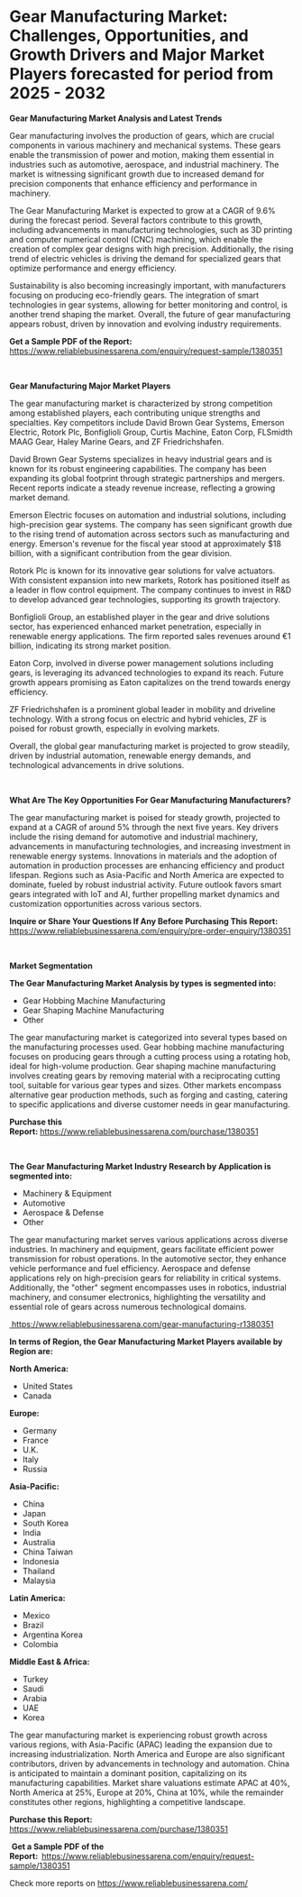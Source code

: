 <p><h1>Gear Manufacturing Market: Challenges, Opportunities, and Growth Drivers and Major Market Players forecasted for period from 2025 - 2032</h1></p><p><strong>Gear Manufacturing Market Analysis and Latest Trends</strong></p>
<p><p>Gear manufacturing involves the production of gears, which are crucial components in various machinery and mechanical systems. These gears enable the transmission of power and motion, making them essential in industries such as automotive, aerospace, and industrial machinery. The market is witnessing significant growth due to increased demand for precision components that enhance efficiency and performance in machinery.</p><p>The Gear Manufacturing Market is expected to grow at a CAGR of 9.6% during the forecast period. Several factors contribute to this growth, including advancements in manufacturing technologies, such as 3D printing and computer numerical control (CNC) machining, which enable the creation of complex gear designs with high precision. Additionally, the rising trend of electric vehicles is driving the demand for specialized gears that optimize performance and energy efficiency. </p><p>Sustainability is also becoming increasingly important, with manufacturers focusing on producing eco-friendly gears. The integration of smart technologies in gear systems, allowing for better monitoring and control, is another trend shaping the market. Overall, the future of gear manufacturing appears robust, driven by innovation and evolving industry requirements.</p></p>
<p><strong>Get a Sample PDF of the Report:&nbsp;</strong> <a href="https://www.reliablebusinessarena.com/enquiry/request-sample/1380351?utm_campaign=2182&utm_medium=2&utm_source=Github&utm_content=ia&utm_term=11032025&utm_id=gear-manufacturing">https://www.reliablebusinessarena.com/enquiry/request-sample/1380351</a></p>
<p>&nbsp;</p>
<p><strong>Gear Manufacturing Major Market Players</strong></p>
<p><p>The gear manufacturing market is characterized by strong competition among established players, each contributing unique strengths and specialties. Key competitors include David Brown Gear Systems, Emerson Electric, Rotork Plc, Bonfiglioli Group, Curtis Machine, Eaton Corp, FLSmidth MAAG Gear, Haley Marine Gears, and ZF Friedrichshafen.</p><p>David Brown Gear Systems specializes in heavy industrial gears and is known for its robust engineering capabilities. The company has been expanding its global footprint through strategic partnerships and mergers. Recent reports indicate a steady revenue increase, reflecting a growing market demand.</p><p>Emerson Electric focuses on automation and industrial solutions, including high-precision gear systems. The company has seen significant growth due to the rising trend of automation across sectors such as manufacturing and energy. Emerson's revenue for the fiscal year stood at approximately $18 billion, with a significant contribution from the gear division.</p><p>Rotork Plc is known for its innovative gear solutions for valve actuators. With consistent expansion into new markets, Rotork has positioned itself as a leader in flow control equipment. The company continues to invest in R&D to develop advanced gear technologies, supporting its growth trajectory.</p><p>Bonfiglioli Group, an established player in the gear and drive solutions sector, has experienced enhanced market penetration, especially in renewable energy applications. The firm reported sales revenues around €1 billion, indicating its strong market position.</p><p>Eaton Corp, involved in diverse power management solutions including gears, is leveraging its advanced technologies to expand its reach. Future growth appears promising as Eaton capitalizes on the trend towards energy efficiency.</p><p>ZF Friedrichshafen is a prominent global leader in mobility and driveline technology. With a strong focus on electric and hybrid vehicles, ZF is poised for robust growth, especially in evolving markets.</p><p>Overall, the global gear manufacturing market is projected to grow steadily, driven by industrial automation, renewable energy demands, and technological advancements in drive solutions.</p></p>
<p>&nbsp;</p>
<p><strong>What Are The Key Opportunities For Gear Manufacturing Manufacturers?</strong></p>
<p><p>The gear manufacturing market is poised for steady growth, projected to expand at a CAGR of around 5% through the next five years. Key drivers include the rising demand for automotive and industrial machinery, advancements in manufacturing technologies, and increasing investment in renewable energy systems. Innovations in materials and the adoption of automation in production processes are enhancing efficiency and product lifespan. Regions such as Asia-Pacific and North America are expected to dominate, fueled by robust industrial activity. Future outlook favors smart gears integrated with IoT and AI, further propelling market dynamics and customization opportunities across various sectors.</p></p>
<p><strong>Inquire or Share Your Questions If Any Before Purchasing This Report:</strong> <a href="https://www.reliablebusinessarena.com/enquiry/pre-order-enquiry/1380351?utm_campaign=2182&utm_medium=2&utm_source=Github&utm_content=ia&utm_term=11032025&utm_id=gear-manufacturing">https://www.reliablebusinessarena.com/enquiry/pre-order-enquiry/1380351</a></p>
<p>&nbsp;</p>
<p><strong>Market Segmentation</strong></p>
<p><strong>The Gear Manufacturing Market Analysis by types is segmented into:</strong></p>
<p><ul><li>Gear Hobbing Machine Manufacturing</li><li>Gear Shaping Machine Manufacturing</li><li>Other</li></ul></p>
<p><p>The gear manufacturing market is categorized into several types based on the manufacturing processes used. Gear hobbing machine manufacturing focuses on producing gears through a cutting process using a rotating hob, ideal for high-volume production. Gear shaping machine manufacturing involves creating gears by removing material with a reciprocating cutting tool, suitable for various gear types and sizes. Other markets encompass alternative gear production methods, such as forging and casting, catering to specific applications and diverse customer needs in gear manufacturing.</p></p>
<p><strong>Purchase this Report:&nbsp;</strong><a href="https://www.reliablebusinessarena.com/purchase/1380351?utm_campaign=2182&utm_medium=2&utm_source=Github&utm_content=ia&utm_term=11032025&utm_id=gear-manufacturing">https://www.reliablebusinessarena.com/purchase/1380351</a></p>
<p>&nbsp;</p>
<p><strong>The Gear Manufacturing Market Industry Research by Application is segmented into:</strong></p>
<p><ul><li>Machinery & Equipment</li><li>Automotive</li><li>Aerospace & Defense</li><li>Other</li></ul></p>
<p><p>The gear manufacturing market serves various applications across diverse industries. In machinery and equipment, gears facilitate efficient power transmission for robust operations. In the automotive sector, they enhance vehicle performance and fuel efficiency. Aerospace and defense applications rely on high-precision gears for reliability in critical systems. Additionally, the "other" segment encompasses uses in robotics, industrial machinery, and consumer electronics, highlighting the versatility and essential role of gears across numerous technological domains.</p></p>
<p><a href="https://www.reliablebusinessarena.com/gear-manufacturing-r1380351?utm_campaign=2182&utm_medium=2&utm_source=Github&utm_content=ia&utm_term=11032025&utm_id=gear-manufacturing">&nbsp;https://www.reliablebusinessarena.com/gear-manufacturing-r1380351</a></p>
<p><strong>In terms of Region, the Gear Manufacturing Market Players available by Region are:</strong></p>
<p>
    <p> <strong> North America: </strong>
        <ul>
            <li>United States</li>
            <li>Canada</li>
        </ul>
        </p> 
    <p> <strong> Europe: </strong>
        <ul>
            <li>Germany</li>
            <li>France</li>
            <li>U.K.</li>
            <li>Italy</li>
            <li>Russia</li>
        </ul>
        </p> 
    <p> <strong> Asia-Pacific: </strong>
        <ul>
            <li>China</li>
            <li>Japan</li>
            <li>South Korea</li>
            <li>India</li>
            <li>Australia</li>
            <li>China Taiwan</li>
            <li>Indonesia</li>
            <li>Thailand</li>
            <li>Malaysia</li>
        </ul>
        </p> 
    <p> <strong> Latin America: </strong>
        <ul>
            <li>Mexico</li>
            <li>Brazil</li>
            <li>Argentina Korea</li>
            <li>Colombia</li>
        </ul>
        </p> 
    <p> <strong> Middle East & Africa: </strong>
        <ul>
            <li>Turkey</li>
            <li>Saudi</li>
            <li>Arabia</li>
            <li>UAE</li>
            <li>Korea</li>
        </ul>
    </p>
    </p>
<p><p>The gear manufacturing market is experiencing robust growth across various regions, with Asia-Pacific (APAC) leading the expansion due to increasing industrialization. North America and Europe are also significant contributors, driven by advancements in technology and automation. China is anticipated to maintain a dominant position, capitalizing on its manufacturing capabilities. Market share valuations estimate APAC at 40%, North America at 25%, Europe at 20%, China at 10%, while the remainder constitutes other regions, highlighting a competitive landscape.</p></p>
<p><strong>Purchase this Report: </strong><a href="https://www.reliablebusinessarena.com/purchase/1380351?utm_campaign=2182&utm_medium=2&utm_source=Github&utm_content=ia&utm_term=11032025&utm_id=gear-manufacturing">https://www.reliablebusinessarena.com/purchase/1380351</a></p>
<p>&nbsp;<strong>Get a Sample PDF of the Report:&nbsp;&nbsp;</strong><a href="https://www.reliablebusinessarena.com/enquiry/request-sample/1380351?utm_campaign=2182&utm_medium=2&utm_source=Github&utm_content=ia&utm_term=11032025&utm_id=gear-manufacturing">https://www.reliablebusinessarena.com/enquiry/request-sample/1380351</a></p>
<p><strong></strong></p>
<p>Check more reports on <a href="https://www.reliablebusinessarena.com/?utm_campaign=2182&utm_medium=2&utm_source=Github&utm_content=ia&utm_term=11032025&utm_id=gear-manufacturing">https://www.reliablebusinessarena.com/</a></p>